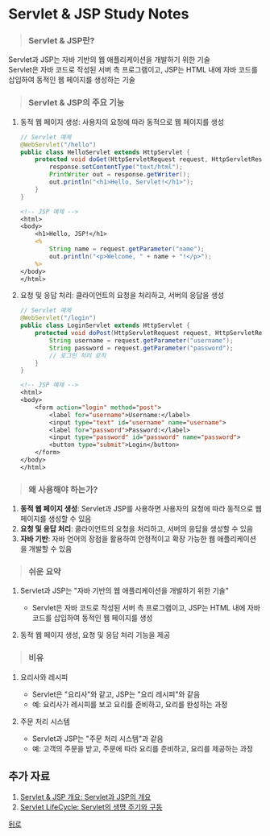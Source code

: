 # Servlet & JSP Study Notes
> ### Servlet & JSP란?
Servlet과 JSP는 자바 기반의 웹 애플리케이션을 개발하기 위한 기술</br>
Servlet은 자바 코드로 작성된 서버 측 프로그램이고, JSP는 HTML 내에 자바 코드를 삽입하여 동적인 웹 페이지를 생성하는 기술

> ### Servlet & JSP의 주요 기능
1. 동적 웹 페이지 생성: 사용자의 요청에 따라 동적으로 웹 페이지를 생성
    ```java
    // Servlet 예제
    @WebServlet("/hello")
    public class HelloServlet extends HttpServlet {
        protected void doGet(HttpServletRequest request, HttpServletResponse response) throws ServletException, IOException {
            response.setContentType("text/html");
            PrintWriter out = response.getWriter();
            out.println("<h1>Hello, Servlet!</h1>");
        }
    }
    ```

    ```jsp
    <!-- JSP 예제 -->
    <html>
    <body>
        <h1>Hello, JSP!</h1>
        <%
            String name = request.getParameter("name");
            out.println("<p>Welcome, " + name + "!</p>");
        %>
    </body>
    </html>
    ```

2. 요청 및 응답 처리: 클라이언트의 요청을 처리하고, 서버의 응답을 생성
    ```java
    // Servlet 예제
    @WebServlet("/login")
    public class LoginServlet extends HttpServlet {
        protected void doPost(HttpServletRequest request, HttpServletResponse response) throws ServletException, IOException {
            String username = request.getParameter("username");
            String password = request.getParameter("password");
            // 로그인 처리 로직
        }
    }
    ```

    ```jsp
    <!-- JSP 예제 -->
    <html>
    <body>
        <form action="login" method="post">
            <label for="username">Username:</label>
            <input type="text" id="username" name="username">
            <label for="password">Password:</label>
            <input type="password" id="password" name="password">
            <button type="submit">Login</button>
        </form>
    </body>
    </html>
    ```

> ### 왜 사용해야 하는가?
1. **동적 웹 페이지 생성**: Servlet과 JSP를 사용하면 사용자의 요청에 따라 동적으로 웹 페이지를 생성할 수 있음
2. **요청 및 응답 처리**: 클라이언트의 요청을 처리하고, 서버의 응답을 생성할 수 있음
3. **자바 기반**: 자바 언어의 장점을 활용하여 안정적이고 확장 가능한 웹 애플리케이션을 개발할 수 있음

> ### 쉬운 요약
1. Servlet과 JSP는 "자바 기반의 웹 애플리케이션을 개발하기 위한 기술"
    - Servlet은 자바 코드로 작성된 서버 측 프로그램이고, JSP는 HTML 내에 자바 코드를 삽입하여 동적인 웹 페이지를 생성

2. 동적 웹 페이지 생성, 요청 및 응답 처리 기능을 제공

> ### 비유
1. 요리사와 레시피
    - Servlet은 "요리사"와 같고, JSP는 "요리 레시피"와 같음
    - 예: 요리사가 레시피를 보고 요리를 준비하고, 요리를 완성하는 과정

2. 주문 처리 시스템
    - Servlet과 JSP는 "주문 처리 시스템"과 같음
    - 예: 고객의 주문을 받고, 주문에 따라 요리를 준비하고, 요리를 제공하는 과정

## 추가 자료
1. [Servlet & JSP 개요: Servlet과 JSP의 개요](Overview.md)
2. [Servlet LifeCycle: Servlet의 생명 주기와 구동](ServletLifecycle.md)

[뒤로](/README.md)
